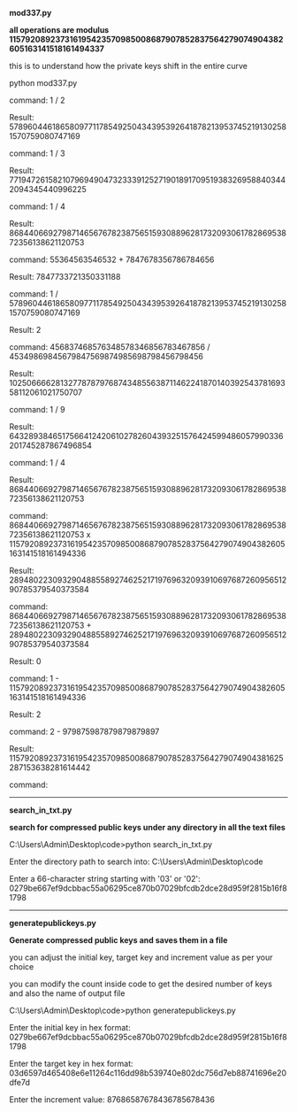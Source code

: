 **mod337.py**

**all operations are modulus 115792089237316195423570985008687907852837564279074904382605163141518161494337**

this is to understand how the private keys shift in the entire curve


python mod337.py

command: 1 / 2

Result: 57896044618658097711785492504343953926418782139537452191302581570759080747169

command: 1 / 3

Result: 77194726158210796949047323339125271901891709519383269588403442094345440996225

command: 1 / 4

Result: 86844066927987146567678238756515930889628173209306178286953872356138621120753

command: 55364563546532 + 7847678356786784656

Result: 7847733721350331188

command: 1 / 57896044618658097711785492504343953926418782139537452191302581570759080747169

Result: 2

command: 456837468576348578346856783467856 / 45349869845679847569874985698798456798456

Result: 102506666281327787879768743485563871146224187014039254378169358112061021750707

command: 1 / 9

Result: 64328938465175664124206102782604393251576424599486057990336201745287867496854

command: 1 / 4

Result: 86844066927987146567678238756515930889628173209306178286953872356138621120753

command: 86844066927987146567678238756515930889628173209306178286953872356138621120753 x 115792089237316195423570985008687907852837564279074904382605163141518161494336

Result: 28948022309329048855892746252171976963209391069768726095651290785379540373584

command: 86844066927987146567678238756515930889628173209306178286953872356138621120753 + 28948022309329048855892746252171976963209391069768726095651290785379540373584

Result: 0

command: 1 - 115792089237316195423570985008687907852837564279074904382605163141518161494336

Result: 2

command: 2 - 979875987879879879897

Result: 115792089237316195423570985008687907852837564279074904381625287153638281614442

command:

------------------------------------------------------------------------------------------------------------------------------------------------------------------------
**search_in_txt.py**

**search for compressed public keys under any directory in all the text files**

C:\Users\Admin\Desktop\code>python search_in_txt.py

Enter the directory path to search into: C:\Users\Admin\Desktop\code

Enter a 66-character string starting with '03' or '02': 0279be667ef9dcbbac55a06295ce870b07029bfcdb2dce28d959f2815b16f81798

----------------------------------------------------------------------------------------------------------------------------------------

**generatepublickeys.py**

**Generate compressed public keys and saves them in a file**

you can adjust the initial key, target key and increment value as per your choice

you can modify the count inside code to get the desired number of keys and also the name of output file

C:\Users\Admin\Desktop\code>python generatepublickeys.py

Enter the initial key in hex format: 0279be667ef9dcbbac55a06295ce870b07029bfcdb2dce28d959f2815b16f81798

Enter the target key in hex format: 03d6597d465408e6e11264c116dd98b539740e802dc756d7eb88741696e20dfe7d

Enter the increment value: 87686587678436785678436

